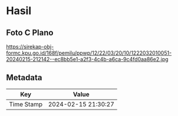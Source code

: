 # Hasil

## Foto C Plano

https://sirekap-obj-formc.kpu.go.id/168f/pemilu/ppwp/12/22/03/20/10/1222032010051-20240215-212142--ec8bb5e1-a2f3-4c4b-a6ca-9c4fd0aa86e2.jpg


## Metadata

| Key        | Value               |
| ---------- | ------------------- |
| Time Stamp | 2024-02-15 21:30:27 |



